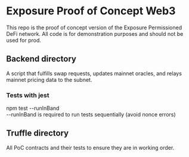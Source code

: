 <h1>Exposure Proof of Concept Web3</h1>
<p>This repo is the proof of concept version of the Exposure Permissioned DeFi network. All code is for
demonstration purposes and should not be used for prod.<p>
<h2>Backend directory</h2>
<p>A script that fulfills swap requests, updates mainnet oracles, and relays mainnet pricing data to the subnet.</p>
<h3>Tests with jest</h3>
<p>npm test --runInBand<br/>--runInBand is required to run tests sequentially (avoid nonce errors)</p>
<h2>Truffle directory</h2>
<p>All PoC contracts and their tests to ensure they are in working order.</p>

